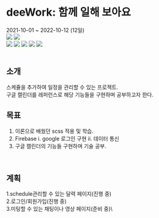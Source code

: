 <h1>deeWork: 함께 일해 보아요</h1>
<span>2021-10-01 ~ 2022-10-12 (12일)</span>

<div> 
  <img src="https://img.shields.io/badge/scss-CC6699?style=for-the-badge&logo=sass&logoColor=white"> 
  <img src="https://img.shields.io/badge/react-%2320232a.svg?style=for-the-badge&logo=react&logoColor=%2361DAFB"> 
  <br>
  <img src="https://img.shields.io/badge/Firebase-039BE5?style=for-the-badge&logo=Firebase&logoColor=white">
  <img src="https://img.shields.io/badge/github-181717?style=for-the-badge&logo=github&logoColor=white">
  <img src="https://img.shields.io/badge/git-F05032?style=for-the-badge&logo=git&logoColor=white">
  <img src="https://img.shields.io/badge/notion-eeeeee?style=for-the-badge&logo=notion&logoColor=black">
  <img src="https://img.shields.io/badge/figma-F24E1E?style=for-the-badge&logo=figma&logoColor=white">
</div>
<br>

## 소개

스케쥴을 추가하여 일정을 관리할 수 있는 프로젝트.<br>
구글 캘린더를 레퍼런스로 해당 기능들을 구현하며 공부하고자 한다.
<br>

## 목표

1. 이론으로 배웠던 scss 적용 및 학습.
2. Firebase
   i. google 로그인 구현
   ii. 데이터 통신
3. 구글 캘린더의 기능들 구현하며 기술 공부.

<br>

## 계획

1.schedule관리할 수 있는 달력 페이지(진행 중)\
2.로그인/회원가입(진행 중)\
3.미팅할 수 있는 채팅이나 영상 페이지(준비 중)\
